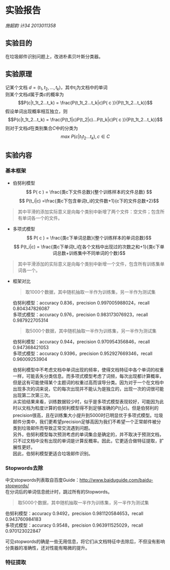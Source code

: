 # 实验报告

*施韶韵 计34 2013011358*

## 实验目的

在垃圾邮件识别问题上，改进朴素贝叶斯分类器。

## 实验原理

记某个文档 $d = (t_1, t_2, ..., t_k)$，其中$t_i$为文档中的单词  
则某个文档$d$属于类$c$的概率为
$$P(c|t_1t_2...t_k) = \frac{P(t_1t_2...t_k|c)P( c )}{P(t_1t_2...t_k)}$$
假设单词出现概率相互独立，则
$$P(c|t_1t_2...t_k) = \frac{P(t_1|c)P(t_2|c)...P(t_k|c)P( c )}{P(t_1t_2...t_k)}$$
则对于文档$d$在类别集合$C$中的分类为
$$max\ P(c|t_1t_2...t_k), c\in C$$

## 实验内容

### 基本框架

- 伯努利模型
$$ P( c ) = \frac{类c下文件总数}{整个训练样本的文件总数} $$
$$ P(t_i|c) =\frac{类c下包含单词t_i的文件数+1}{c下的文件总数+2}$$
> 其中平滑的添加实际意义是向每个类别中新增了两个文件：空文件；包含所有单词各一个的文件。

- 多项式模型
$$ P( c ) = \frac{类c下单词总数}{整个训练样本的单词总数}$$
$$ P(t_i|c) = \frac{类c下单词t_i在各个文档中出现过的次数之和+1}{类c下单词总数+训练集中不同单词的个数}$$
> 其中平滑添加的实际意义是向每个类别中新增一个文件，包含所有训练集单词各一个。

- 框架对比

    > 取1000个数据，其中随机抽取一半作为训练集，另一半作为测试集
    
    伯努利模型：accuracy 0.836，precision 0.997005988024，recall 0.804347826087  
    多项式模型：accuracy 0.976，precision 0.983173076923，recall 0.987922705314 
    
    > 取5000个数据，其中随机抽取一半作为训练集，另一半作为测试集
    
    伯努利模型：accuracy 0.944，precision 0.970954356846，recall 0.947368421053      
    多项式模型：accuracy 0.9396，precision 0.952927669346，recall 0.96009253904   
    
    伯努利模型中不考虑文档中单词出现的频率，使得文档特征中各个单词的权重一样，可能丢失分类信息。而多项式模型考虑了词频，每次出现都计算概率，但是这有可能使得某个主题词的权重过高而误导分类。因为对于一个在文档中出现多次的词来说，它的每次出现并不能认为是独立的，出现一次的词很可能出现第二次第三次。    
    从实验结果来看，训练数据较少时，似乎是多项式模型表现较好，可能因为此时以文档为粒度计算的伯努利模型得不到足够准确的$P(t_i|c)$。但是伯努利的precision很高，且在训练集大小提升到5000时已明显优于多项式模型。垃圾邮件分类中，我们更希望precision足够高因为我们不希望一个正常邮件被分类到垃圾邮件而导致正常交流遇到问题。  
    另外，伯努利模型每次预测考虑的单词集合是确定的，并不取决于预测文档，只不过文档中没有出现的单词是计算反概率。因此，它更适合做特征提取，扩展性更好。  
    因此，伯努利模型更适合垃圾邮件识别。

### Stopwords去除

中文stopwords列表取自百度Guide：http://www.baiduguide.com/baidu-stopwords/  
在分词后的单词信息统计时，跳过所有的Stopwords。

> 取5000个数据，其中随机抽取一半作为训练集，另一半作为测试集

伯努利模型：accuracy 0.9492，precision 0.981120584653，recall 0.943760984183  
多项式模型：accuracy 0.9548，precision 0.963911525029，recall 0.970123022847   

可见stopwords的确是一些无用信息，将它们从文档特征中去除后，不但没有影响分类器的准确性，还对性能有略微的提升。

### 特征提取


